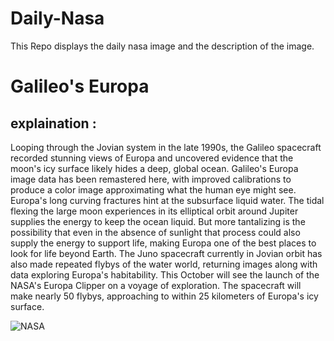 # Daily-Nasa

This Repo displays the daily nasa image and the description of the image.

<!--NASA-->
# Galileo's Europa
## explaination :

Looping through the Jovian system in the late 1990s, the Galileo spacecraft recorded stunning views of Europa and uncovered evidence that the moon's icy surface likely hides a deep, global ocean. Galileo's Europa image data has been remastered here, with improved calibrations to produce a color image approximating what the human eye might see. Europa's long curving fractures hint at the subsurface liquid water.  The tidal flexing the large moon experiences in its elliptical orbit around Jupiter supplies the energy to keep the ocean liquid. But more tantalizing is the possibility that even in the absence of sunlight that process could also supply the energy to support life, making Europa one of the best places to look for life beyond Earth. The Juno spacecraft currently in Jovian orbit has also made repeated flybys of the water world, returning images along with data exploring Europa's habitability. This October will see the launch of the NASA's Europa Clipper on a voyage of exploration. The spacecraft will make nearly 50 flybys, approaching to within 25 kilometers of Europa's icy surface.

![NASA](https://apod.nasa.gov/apod/image/2403/PIA19048europa1024.jpg)
<!--/NASA-->